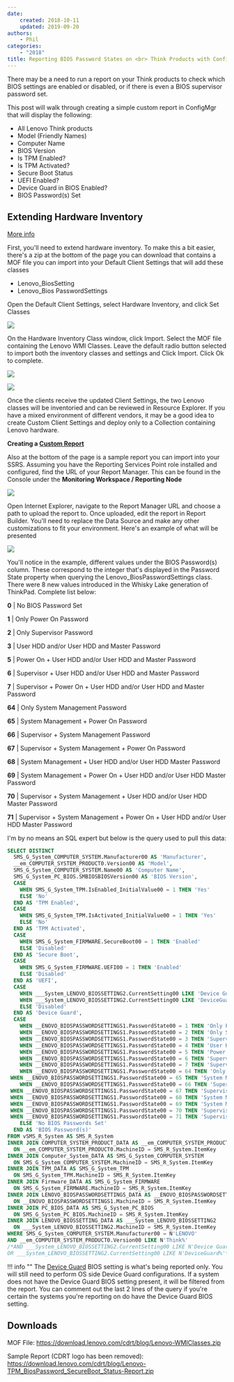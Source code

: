 ```yaml
---
date:
    created: 2018-10-11
    updated: 2019-09-20
authors:
    - Phil
categories:
    - "2018"
title: Reporting BIOS Password States on <br> Think Products with ConfigMgr
---
```


There may be a need to run a report on your Think products to check which BIOS settings are enabled or disabled, or if there is even a BIOS supervisor password set.

This post will walk through creating a simple custom report in ConfigMgr that will display the following:
<!-- more -->
- All Lenovo Think products
- Model (Friendly Names)
- Computer Name
- BIOS Version
- Is TPM Enabled?
- Is TPM Activated?
- Secure Boot Status
- UEFI Enabled?
- Device Guard in BIOS Enabled?
- BIOS Password(s) Set

## Extending Hardware Inventory

[More info](https://docs.microsoft.com/en-us/sccm/core/clients/manage/inventory/extend-hardware-inventory)

First, you'll need to extend hardware inventory.  To make this a bit easier, there's a zip at the bottom of the page you can download that contains a MOF file you can import into your Default Client Settings that will add these classes

- Lenovo_BiosSetting
- Lenovo_Bios PasswordSettings

Open the Default Client Settings, select Hardware Inventory, and click Set Classes

![](https://cdrt.github.io/mk_blog/img/2018/bios_reporting/image1.jpg)

On the Hardware Inventory Class window, click Import.  Select the MOF file containing the Lenovo WMI Classes.  Leave the default radio button selected to import both the inventory classes and settings and Click Import.  Click Ok to complete.

![](https://cdrt.github.io/mk_blog/img/2018/bios_reporting/image2.jpg)

![](https://cdrt.github.io/mk_blog/img/2018/bios_reporting/image3.jpg)

Once the clients receive the updated Client Settings, the two Lenovo classes will be inventoried and can be reviewed in Resource Explorer.  If you have a mixed environment of different vendors, it may be a good idea to create Custom Client Settings and deploy only to a Collection containing Lenovo hardware.

**Creating a [Custom Report](https://docs.microsoft.com/en-us/sccm/core/servers/manage/creating-custom-report-models-in-sql-server-reporting-services)**

Also at the bottom of the page is a sample report you can import into your SSRS.  Assuming you have the Reporting Services Point role installed and configured, find the URL of your Report Manager.  This can be found in the Console under the **Monitoring Workspace / Reporting Node**

![](https://cdrt.github.io/mk_blog/img/2018/bios_reporting/image4.jpg)

Open Internet Explorer, navigate to the Report Manager URL and choose a path to upload the report to.  Once uploaded, edit the report in Report Builder.  You'll need to replace the Data Source and make any other customizations to fit your environment.  Here's an example of what will be presented

![](https://cdrt.github.io/mk_blog/img/2018/bios_reporting/image5.jpg)

You'll notice in the example, different values under the BIOS Password(s) column.  These correspond to the integer that's displayed in the Password State property when querying the Lenovo_BiosPasswordSettings class.  There were 8 new values introduced in the Whisky Lake generation of ThinkPad.  Complete list below:

**0**   |   No BIOS Password Set

**1**   |   Only Power On Password

**2**   |   Only Supervisor Password

**3**   |   User HDD and/or User HDD and Master Password

**5**   |	Power On + User HDD and/or User HDD and Master Password

**6**   |	Supervisor + User HDD and/or User HDD and Master Password

**7**   |	Supervisor + Power On + User HDD and/or User HDD and Master Password

**64**  |	Only System Management Password

**65**  |	System Management + Power On Password

**66**  |	Supervisor + System Management Password

**67**  |	Supervisor + System Management + Power On Password

**68**  |	System Management + User HDD and/or User HDD Master Password

**69**  |	System Management + Power On + User HDD and/or User HDD Master Password

**70**  |	Supervisor + System Management + User HDD and/or User HDD Master Password

**71**  |	Supervisor + System Management + Power On + User HDD and/or User HDD Master Password

I'm by no means an SQL expert but below is the query used to pull this data:

```sql
SELECT DISTINCT
  SMS_G_System_COMPUTER_SYSTEM.Manufacturer00 AS 'Manufacturer',
  __em_COMPUTER_SYSTEM_PRODUCT0.Version00 AS 'Model',
  SMS_G_System_COMPUTER_SYSTEM.Name00 AS 'Computer Name',
  SMS_G_System_PC_BIOS.SMBIOSBIOSVersion00 AS 'BIOS Version',
  CASE
    WHEN SMS_G_System_TPM.IsEnabled_InitialValue00 = 1 THEN 'Yes'
    ELSE 'No'
  END AS 'TPM Enabled',
  CASE
    WHEN SMS_G_System_TPM.IsActivated_InitialValue00 = 1 THEN 'Yes'
    ELSE 'No'
  END AS 'TPM Activated',
  CASE
    WHEN SMS_G_System_FIRMWARE.SecureBoot00 = 1 THEN 'Enabled'
    ELSE 'Disabled'
  END AS 'Secure Boot',
  CASE
    WHEN SMS_G_System_FIRMWARE.UEFI00 = 1 THEN 'Enabled'
    ELSE 'Disabled'
  END AS 'UEFI',
  CASE
    WHEN ___System_LENOVO_BIOSSETTING2.CurrentSetting00 LIKE 'Device Guard,Enabled%' THEN 'Enabled'
    WHEN ___System_LENOVO_BIOSSETTING2.CurrentSetting00 LIKE 'DeviceGuard,Enable%' THEN 'Enabled'
    ELSE 'Disabled'
  END AS 'Device Guard',
  CASE
    WHEN __ENOVO_BIOSPASSWORDSETTINGS1.PasswordState00 = 1 THEN 'Only Power On Password'
    WHEN __ENOVO_BIOSPASSWORDSETTINGS1.PasswordState00 = 2 THEN 'Only Supervisor Password'
    WHEN __ENOVO_BIOSPASSWORDSETTINGS1.PasswordState00 = 3 THEN 'Supervisor + Power On Password'
    WHEN __ENOVO_BIOSPASSWORDSETTINGS1.PasswordState00 = 4 THEN 'User HDD and/or User HDD and Master Password'
    WHEN __ENOVO_BIOSPASSWORDSETTINGS1.PasswordState00 = 5 THEN 'Power On + User HDD and/or User HDD and Master Password'
    WHEN __ENOVO_BIOSPASSWORDSETTINGS1.PasswordState00 = 6 THEN 'Supervisor + User HDD and/or User HDD and Master Password'
    WHEN __ENOVO_BIOSPASSWORDSETTINGS1.PasswordState00 = 7 THEN 'Supervisor + Power On + User HDD and/or User HDD and Master Password'
    WHEN __ENOVO_BIOSPASSWORDSETTINGS1.PasswordState00 = 64 THEN 'Only System Management Password'
 WHEN __ENOVO_BIOSPASSWORDSETTINGS1.PasswordState00 = 65 THEN 'System Management + Power On Password'
    WHEN __ENOVO_BIOSPASSWORDSETTINGS1.PasswordState00 = 66 THEN 'Supervisor + System Management Password'
 WHEN __ENOVO_BIOSPASSWORDSETTINGS1.PasswordState00 = 67 THEN 'Supervisor + System Management + Power On Password'
 WHEN __ENOVO_BIOSPASSWORDSETTINGS1.PasswordState00 = 68 THEN 'System Management + User HDD and/or User HDD Master Password'
 WHEN __ENOVO_BIOSPASSWORDSETTINGS1.PasswordState00 = 69 THEN 'System Management + Power On + User HDD and/or User HDD Master Password'
 WHEN __ENOVO_BIOSPASSWORDSETTINGS1.PasswordState00 = 70 THEN 'Supervisor + System Management + User HDD and/or User HDD Master Password'
 WHEN __ENOVO_BIOSPASSWORDSETTINGS1.PasswordState00 = 71 THEN 'Supervisor + System Management + Power On + User HDD and/or User HDD Master Password'
    ELSE 'No BIOS Passwords Set'
  END AS 'BIOS Password(s)'
FROM vSMS_R_System AS SMS_R_System
INNER JOIN COMPUTER_SYSTEM_PRODUCT_DATA AS __em_COMPUTER_SYSTEM_PRODUCT0
  ON __em_COMPUTER_SYSTEM_PRODUCT0.MachineID = SMS_R_System.ItemKey
INNER JOIN Computer_System_DATA AS SMS_G_System_COMPUTER_SYSTEM
  ON SMS_G_System_COMPUTER_SYSTEM.MachineID = SMS_R_System.ItemKey
INNER JOIN TPM_DATA AS SMS_G_System_TPM
  ON SMS_G_System_TPM.MachineID = SMS_R_System.ItemKey
INNER JOIN Firmware_DATA AS SMS_G_System_FIRMWARE
  ON SMS_G_System_FIRMWARE.MachineID = SMS_R_System.ItemKey
INNER JOIN LENOVO_BIOSPASSWORDSETTINGS_DATA AS __ENOVO_BIOSPASSWORDSETTINGS1
  ON __ENOVO_BIOSPASSWORDSETTINGS1.MachineID = SMS_R_System.ItemKey
INNER JOIN PC_BIOS_DATA AS SMS_G_System_PC_BIOS
  ON SMS_G_System_PC_BIOS.MachineID = SMS_R_System.ItemKey
INNER JOIN LENOVO_BIOSSETTING_DATA AS ___System_LENOVO_BIOSSETTING2
  ON ___System_LENOVO_BIOSSETTING2.MachineID = SMS_R_System.ItemKey
WHERE SMS_G_System_COMPUTER_SYSTEM.Manufacturer00 = N'LENOVO'
AND __em_COMPUTER_SYSTEM_PRODUCT0.Version00 LIKE N'Think%'
/*AND ___System_LENOVO_BIOSSETTING2.CurrentSetting00 LIKE N'Device Guard%'
OR ___System_LENOVO_BIOSSETTING2.CurrentSetting00 LIKE N'DeviceGuard%'*/
```

!!! info ""
    The [Device Guard](https://docs.microsoft.com/en-us/sccm/protect/deploy-use/use-device-guard-with-configuration-manager) BIOS setting is what's being reported only.  You will still need to perform OS side Device Guard configurations.  If a system does not have the Device Guard BIOS setting present, it will be filtered from the report.  You can comment out the last 2 lines of the query if you're certain the systems you're reporting on do have the Device Guard BIOS setting.

## Downloads

MOF File: <https://download.lenovo.com/cdrt/blog/Lenovo-WMIClasses.zip>

Sample Report (CDRT logo has been removed): <https://download.lenovo.com/cdrt/blog/Lenovo-TPM_BiosPassword_SecureBoot_Status-Report.zip>